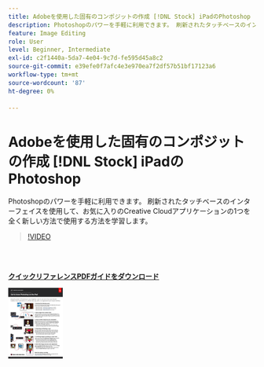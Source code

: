 ```yaml
---
title: Adobeを使用した固有のコンポジットの作成 [!DNL Stock] iPadのPhotoshop
description: Photoshopのパワーを手軽に利用できます。 刷新されたタッチベースのインターフェイスを使用して、お気に入りのCreative Cloudアプリケーションの1つを全く新しい方法で使用する方法を学習します
feature: Image Editing
role: User
level: Beginner, Intermediate
exl-id: c2f1440a-5da7-4e04-9c7d-fe595d45a8c2
source-git-commit: e39efe0f7afc4e3e970ea7f2df57b51bf17123a6
workflow-type: tm+mt
source-wordcount: '87'
ht-degree: 0%

---
```


# Adobeを使用した固有のコンポジットの作成 [!DNL Stock] iPadのPhotoshop

Photoshopのパワーを手軽に利用できます。 刷新されたタッチベースのインターフェイスを使用して、お気に入りのCreative Cloudアプリケーションの1つを全く新しい方法で使用する方法を学習します。

>[!VIDEO](https://video.tv.adobe.com/v/331004?hidetitle=true)

<br> 

[**クイックリファレンスPDFガイドをダウンロード**](../quick-reference/GettoknowPhotoshopontheiPad.pdf)

[![クイックリファレンスガイドの最初のページの画像](assets/GettoknowPhotoshopontheiPadPage1.png)](../quick-reference/GettoknowPhotoshopontheiPad.pdf)
